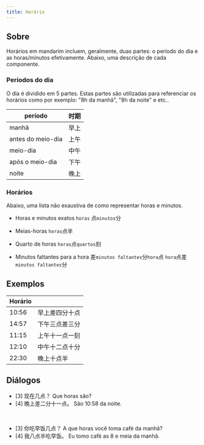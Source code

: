 ```yaml
---
title: Horário
---
```


## Sobre

Horários em mandarim incluem, geralmente, duas partes: o período do dia e as horas/minutos efetivamente. Abaixo, uma descrição de cada componente.

### Períodos do dia

O dia é dividido em 5 partes. Estas partes são utilizadas para referenciar os horários como por exemplo: "8h da manhã", "8h da noite" e etc..

| período           | 时期  |
| ----------------- | --- |
| manhã             | 早上  |
| antes do meio-dia | 上午  |
| meio-dia          | 中午  |
| após o meio-dia   | 下午  |
| noite             | 晚上  |

### Horários

Abaixo, uma lista não exaustiva de como representar horas e minutos.

- Horas e minutos exatos
`horas` 点`minutos`分

- Meias-horas
`horas`点半

- Quarto de horas
`horas`点`quartos`刻

- Minutos faltantes para a hora
差`minutos faltantes`分`hora`点
`hora`点差`minutos faltantes`分

## Exemplos

| Horário |         |
| ------- | ------- |
| 10:56   | 早上差四分十点 |
| 14:57   | 下午三点差三分 |
| 11:15   | 上午十一点一刻 |
| 12:10   | 中午十二点十分 |
| 22:30   | 晚上十点半   |

## Diálogos

- [3] 现在几点？
      Que horas são?
- [4] 晚上差二分十一点。
      São 10:58 da noite. 

<br>

- [3] 你吃早饭几点？
      A que horas você toma café da manhã?
- [4] 我八点半吃早饭。
      Eu tomo café as 8 e meia da manhã.